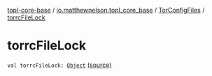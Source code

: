 [topl-core-base](../../index.md) / [io.matthewnelson.topl_core_base](../index.md) / [TorConfigFiles](index.md) / [torrcFileLock](./torrc-file-lock.md)

# torrcFileLock

`val torrcFileLock: `[`Object`](https://docs.oracle.com/javase/6/docs/api/java/lang/Object.html) [(source)](https://github.com/05nelsonm/TorOnionProxyLibrary-Android/blob/master/topl-core-base/src/main/java/io/matthewnelson/topl_core_base/TorConfigFiles.kt#L196)